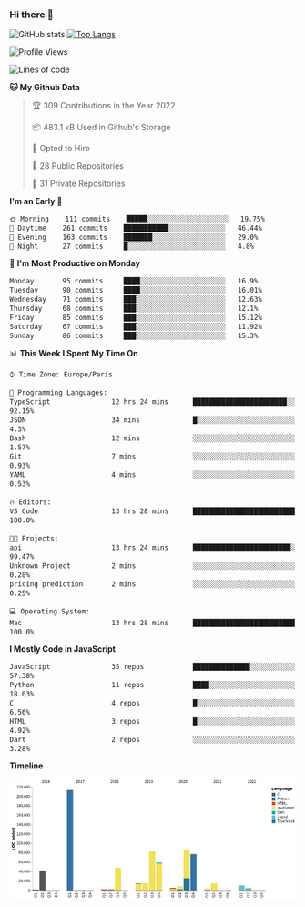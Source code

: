 ### Hi there 👋


![GitHub stats](https://github-readme-stats.vercel.app/api?username=eastkap&theme=dark&show_icons=true&count_private=true)
[![Top Langs](https://github-readme-stats.vercel.app/api/top-langs/?username=eastkap&layout=compact)](https://github.com/anuraghazra/github-readme-stats)



<!--START_SECTION:waka-->
![Profile Views](http://img.shields.io/badge/Profile%20Views-0-blue)

![Lines of code](https://img.shields.io/badge/From%20Hello%20World%20I%27ve%20Written-696573%20lines%20of%20code-blue)

**🐱 My Github Data** 

> 🏆 309 Contributions in the Year 2022
 > 
> 📦 483.1 kB Used in Github's Storage 
 > 
> 💼 Opted to Hire
 > 
> 📜 28 Public Repositories 
 > 
> 🔑 31 Private Repositories  
 > 
**I'm an Early 🐤** 

```text
🌞 Morning    111 commits    █████░░░░░░░░░░░░░░░░░░░░   19.75% 
🌆 Daytime    261 commits    ███████████░░░░░░░░░░░░░░   46.44% 
🌃 Evening    163 commits    ███████░░░░░░░░░░░░░░░░░░   29.0% 
🌙 Night      27 commits     █░░░░░░░░░░░░░░░░░░░░░░░░   4.8%

```
📅 **I'm Most Productive on Monday** 

```text
Monday       95 commits     ████░░░░░░░░░░░░░░░░░░░░░   16.9% 
Tuesday      90 commits     ████░░░░░░░░░░░░░░░░░░░░░   16.01% 
Wednesday    71 commits     ███░░░░░░░░░░░░░░░░░░░░░░   12.63% 
Thursday     68 commits     ███░░░░░░░░░░░░░░░░░░░░░░   12.1% 
Friday       85 commits     ███░░░░░░░░░░░░░░░░░░░░░░   15.12% 
Saturday     67 commits     ███░░░░░░░░░░░░░░░░░░░░░░   11.92% 
Sunday       86 commits     ███░░░░░░░░░░░░░░░░░░░░░░   15.3%

```


📊 **This Week I Spent My Time On** 

```text
⌚︎ Time Zone: Europe/Paris

💬 Programming Languages: 
TypeScript               12 hrs 24 mins      ███████████████████████░░   92.15% 
JSON                     34 mins             █░░░░░░░░░░░░░░░░░░░░░░░░   4.3% 
Bash                     12 mins             ░░░░░░░░░░░░░░░░░░░░░░░░░   1.57% 
Git                      7 mins              ░░░░░░░░░░░░░░░░░░░░░░░░░   0.93% 
YAML                     4 mins              ░░░░░░░░░░░░░░░░░░░░░░░░░   0.53%

🔥 Editors: 
VS Code                  13 hrs 28 mins      █████████████████████████   100.0%

🐱‍💻 Projects: 
api                      13 hrs 24 mins      ████████████████████████░   99.47% 
Unknown Project          2 mins              ░░░░░░░░░░░░░░░░░░░░░░░░░   0.28% 
pricing prediction       2 mins              ░░░░░░░░░░░░░░░░░░░░░░░░░   0.25%

💻 Operating System: 
Mac                      13 hrs 28 mins      █████████████████████████   100.0%

```

**I Mostly Code in JavaScript** 

```text
JavaScript               35 repos            ██████████████░░░░░░░░░░░   57.38% 
Python                   11 repos            ████░░░░░░░░░░░░░░░░░░░░░   18.03% 
C                        4 repos             █░░░░░░░░░░░░░░░░░░░░░░░░   6.56% 
HTML                     3 repos             █░░░░░░░░░░░░░░░░░░░░░░░░   4.92% 
Dart                     2 repos             ░░░░░░░░░░░░░░░░░░░░░░░░░   3.28%

```


**Timeline**

![Chart not found](https://raw.githubusercontent.com/Eastkap/Eastkap/main/charts/bar_graph.png) 


<!--END_SECTION:waka-->

<!--
**Eastkap/eastkap** is a ✨ _special_ ✨ repository because its `README.md` (this file) appears on your GitHub profile.

Here are some ideas to get you started:

- 🔭 I’m currently working on ...
- 🌱 I’m currently learning ...
- 👯 I’m looking to collaborate on ...
- 🤔 I’m looking for help with ...
- 💬 Ask me about ...
- 📫 How to reach me: ...
- 😄 Pronouns: ...
- ⚡ Fun fact: ...
-->
